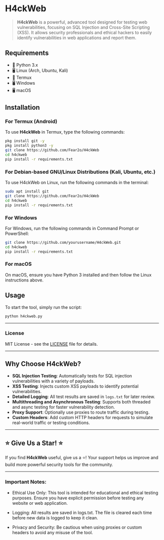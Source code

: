 # H4ckWeb

>**H4ckWeb** is a powerful, advanced tool designed for testing web vulnerabilities, focusing on SQL Injection and Cross-Site Scripting (XSS). It allows security professionals and ethical hackers to easily identify vulnerabilities in web applications and report them.

## Requirements

- 🐍 Python 3.x
- 🖥 Linux (Arch, Ubuntu, Kali)
- 📱 Termux
- 🖥 Windows
- 🖥 macOS

## Installation

### For Termux (Android)

To use **H4ckWeb** in Termux, type the following commands:

```bash
pkg install git -y
pkg install python3 -y
git clone https://github.com/Fear2o/H4ckWeb
cd h4ckweb
pip install -r requirements.txt
```

### For Debian-based GNU/Linux Distributions (Kali, Ubuntu, etc.)

To use H4ckWeb on Linux, run the following commands in the terminal:
```bash
sudo apt install git
git clone https://github.com/Fear2o/H4ckWeb
cd h4ckweb
pip install -r requirements.txt
```

### For Windows
For Windows, run the following commands in Command Prompt or PowerShell:
```bash
git clone https://github.com/yourusername/H4ckWeb.git
cd h4ckweb
pip install -r requirements.txt
```

### For macOS
On macOS, ensure you have Python 3 installed and then follow the Linux instructions above.

## Usage

To start the tool, simply run the script:

```bash
python h4ckweb.py
```
---

### License 
MIT License - see the [LICENSE](https://github.com/Fear2o/H4ckWeb/blob/main/LICENSE) file for details.

---

## Why Choose H4ckWeb? 
- **SQL Injection Testing**: Automatically tests for SQL injection vulnerabilities with a variety of payloads.
- **XSS Testing**: Injects custom XSS payloads to identify potential vulnerabilities.
- **Detailed Logging**: All test results are saved in `logs.txt` for later review.
- **Multithreading and Asynchronous Testing**: Supports both threaded and async testing for faster vulnerability detection.
- **Proxy Support**: Optionally use proxies to route traffic during testing.
- **Custom Headers**: Add custom HTTP headers for requests to simulate real-world traffic or testing conditions.

---

## ⭐ **Give Us a Star!** ⭐

If you find **H4ckWeb** useful, give us a ⭐! Your support helps us improve and build more powerful security tools for the community.

---

### Important Notes:
- Ethical Use Only: This tool is intended for educational and ethical testing purposes. Ensure you have explicit permission before testing any website or web application.
  
- Logging: All results are saved in logs.txt. The file is cleared each time before new data is logged to keep it clean.
  
- Privacy and Security: Be cautious when using proxies or custom headers to avoid any misuse of the tool.
